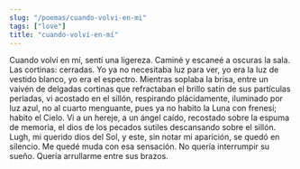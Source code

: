 ```yaml
---
slug: "/poemas/cuando-volvi-en-mi"
tags: ["love"]
title: "cuando-volví-en-mí"
---
```

Cuando volví en mí, sentí una ligereza. Caminé y escaneé a oscuras la sala. Las cortinas: cerradas. Yo ya no necesitaba luz para ver, yo era la luz de vestido blanco, yo era el espectro. Mientras soplaba la brisa, entre un vaivén de delgadas cortinas que refractaban el brillo satín de sus partículas perladas, vi acostado en el sillón, respirando plácidamente, iluminado por luz azul, no al cuarto menguante, pues ya no habito la Luna con frenesí; habito el Cielo. Vi a un hereje, a un ángel caído, recostado sobre la espuma de memoria, el dios de los pecados sutiles descansando sobre el sillón. Lugh, mi querido dios del Sol, y este, sin notar mi aparición, se quedó en silencio. Me quedé muda con esa sensación. No quería interrumpir su sueño. Quería arrullarme entre sus brazos.